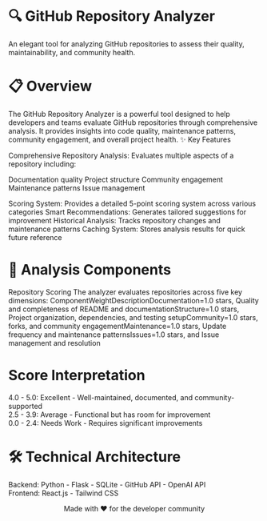 # 🔍 GitHub Repository Analyzer

An elegant tool for analyzing GitHub repositories to assess their quality, maintainability, and community health.

# 📋 Overview
The GitHub Repository Analyzer is a powerful tool designed to help developers and teams evaluate GitHub repositories through comprehensive analysis. It provides insights into code quality, maintenance patterns, community engagement, and overall project health.
✨ Key Features

Comprehensive Repository Analysis: Evaluates multiple aspects of a repository including:

Documentation quality
Project structure
Community engagement
Maintenance patterns
Issue management


Scoring System: Provides a detailed 5-point scoring system across various categories
Smart Recommendations: Generates tailored suggestions for improvement
Historical Analysis: Tracks repository changes and maintenance patterns
Caching System: Stores analysis results for quick future reference

# 🔬 Analysis Components
Repository Scoring
The analyzer evaluates repositories across five key dimensions:
ComponentWeightDescriptionDocumentation=1.0 stars, Quality and completeness of README and documentationStructure=1.0 stars, Project organization, dependencies, and testing setupCommunity=1.0 stars, forks, and community engagementMaintenance=1.0 stars, Update frequency and maintenance patternsIssues=1.0 stars, and Issue management and resolution

# Score Interpretation

4.0 - 5.0: Excellent - Well-maintained, documented, and community-supported  
2.5 - 3.9: Average - Functional but has room for improvement  
0.0 - 2.4: Needs Work - Requires significant improvements

# 🛠 Technical Architecture
Backend:   Python - Flask - SQLite - GitHub API - OpenAI API  
Frontend:  React.js - Tailwind CSS 


<p align="center">Made with ❤️ for the developer community</p>
